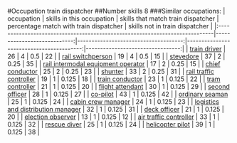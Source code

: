 #Occupation train dispatcher
##Number skills 8
###Similar occupations:
| occupation                                                                  |   skills in this occupation |   skills that match train dispatcher |   percentage match with train dispatcher |   skills not in train dispatcher |
|:----------------------------------------------------------------------------|----------------------------:|-------------------------------------:|-----------------------------------------:|---------------------------------:|
| [train driver](train_driver.md)                                             |                          26 |                                    4 |                                    0.5   |                               22 |
| [rail switchperson](rail_switchperson.md)                                   |                          19 |                                    4 |                                    0.5   |                               15 |
| [stevedore](stevedore.md)                                                   |                          37 |                                    2 |                                    0.25  |                               35 |
| [rail intermodal equipment operator](rail_intermodal_equipment_operator.md) |                          17 |                                    2 |                                    0.25  |                               15 |
| [chief conductor](chief_conductor.md)                                       |                          25 |                                    2 |                                    0.25  |                               23 |
| [shunter](shunter.md)                                                       |                          33 |                                    2 |                                    0.25  |                               31 |
| [rail traffic controller](rail_traffic_controller.md)                       |                          19 |                                    1 |                                    0.125 |                               18 |
| [train conductor](train_conductor.md)                                       |                          23 |                                    1 |                                    0.125 |                               22 |
| [tram controller](tram_controller.md)                                       |                          21 |                                    1 |                                    0.125 |                               20 |
| [flight attendant](flight_attendant.md)                                     |                          30 |                                    1 |                                    0.125 |                               29 |
| [second officer](second_officer.md)                                         |                          28 |                                    1 |                                    0.125 |                               27 |
| [co-pilot](co-pilot.md)                                                     |                          43 |                                    1 |                                    0.125 |                               42 |
| [ordinary seaman](ordinary_seaman.md)                                       |                          25 |                                    1 |                                    0.125 |                               24 |
| [cabin crew manager](cabin_crew_manager.md)                                 |                          24 |                                    1 |                                    0.125 |                               23 |
| [logistics and distribution manager](logistics_and_distribution_manager.md) |                          32 |                                    1 |                                    0.125 |                               31 |
| [deck officer](deck_officer.md)                                             |                          21 |                                    1 |                                    0.125 |                               20 |
| [election observer](election_observer.md)                                   |                          13 |                                    1 |                                    0.125 |                               12 |
| [air traffic controller](air_traffic_controller.md)                         |                          33 |                                    1 |                                    0.125 |                               32 |
| [rescue diver](rescue_diver.md)                                             |                          25 |                                    1 |                                    0.125 |                               24 |
| [helicopter pilot](helicopter_pilot.md)                                     |                          39 |                                    1 |                                    0.125 |                               38 |
